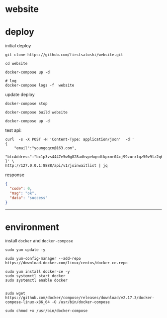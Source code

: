 # website



# deploy

initial deploy

```
git clone https://github.com/firstsatoshi/website.git

cd website

docker-compose up -d

# log
docker-compose logs -f  website
```


update deploy

```
docker-compose stop

docker-compose build website

docker-compose up -d
```


test api:

```
curl  -s -X POST -H 'Content-Type: application/json'  -d '
{
    "email":"youngqqcn@163.com",
    "btcAddress":"bc1p3vs4447e5w0g828adhvpekqndtkpxmr04cj99zurxlqz50v9lz2q656na6"
}' \
http://127.0.0.1:8888/api/v1/joinwaitlist | jq

```

response
```json
{
  "code": 0,
  "msg": "ok",
  "data": "success"
}
```


----



# environment

install `docker` and `docker-compose`

```
sudo yum update -y

sudo yum-config-manager --add-repo https://download.docker.com/linux/centos/docker-ce.repo

sudo yum install docker-ce -y
sudo systemctl start docker
sudo systemctl enable docker


sudo wget https://github.com/docker/compose/releases/download/v2.17.3/docker-compose-linux-x86_64 -O /usr/bin/docker-compose

sudo chmod +x /usr/bin/docker-compose

```
